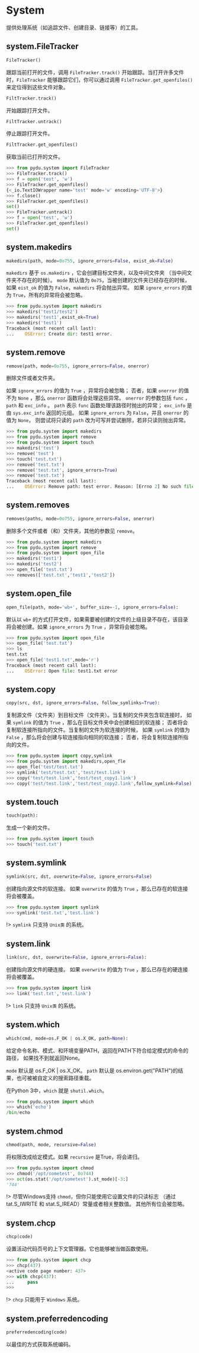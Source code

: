 # System

提供处理系统（如追踪文件、创建目录、链接等）的工具。


## system.FileTracker
```python
FileTracker()
```

跟踪当前打开的文件，调用 `FileTracker.track()` 开始跟踪。当打开许多文件时，`FileTracker` 能够跟踪它们，你可以通过调用 `FileTracker.get_openfiles()` 来定位得到这些文件对象。

```python
FiltTracker.track()
```

开始跟踪打开文件。

```python
FiltTracker.untrack()
```

停止跟踪打开文件。

```python
FiltTracker.get_openfiles()
```

获取当前已打开的文件。

```python
>>> from pydu.system import FileTracker
>>> FileTracker.track()
>>> f = open('test', 'w')
>>> FileTracker.get_openfiles()
{<_io.TextIOWrapper name='test' mode='w' encoding='UTF-8'>}
>>> f.close()
>>> FileTracker.get_openfiles()
set()
>>> FileTracker.untrack()
>>> f = open('test', 'w')
>>> FileTracker.get_openfiles()
set()
```


## system.makedirs
```python
makedirs(path, mode=0o755, ignore_errors=False, exist_ok=False)
```

`makedirs` 基于 `os.makedirs` ，它会创建目标文件夹，以及中间文件夹
（当中间文件夹不存在的时候）。 `mode` 默认值为 `0o75`，当被创建的文件夹已经存在的时候，
如果 `eist_ok` 的值为 `False`，`makedirs` 将会抛出异常。
如果 `ignore_errors` 的值为 `True`，所有的异常将会被忽略。

```python
>>> from pydu.system import makedirs
>>> makedirs('test1/test2')
>>> makedirs('test1',exist_ok=True)
>>> makedirs('test1')
Traceback (most recent call last):
...    OSError: Create dir: test1 error.
```

## system.remove
```python
remove(path, mode=0o755, ignore_errors=False, onerror)
```

删除文件或者文件夹。

如果 `ignore_errors` 的值为 `True` ，异常将会被忽略；
否者，如果 `onerror` 的值不为 `None` ，那么 `onerror` 函数将会处理这些异常。
`onerror` 的参数包括 `func` ， `path` 和 `exc_info` 。
`path` 表示 `func` 函数处理该路径时抛出的异常；
`exc_info` 是由 `sys.exc_info` 返回的元组。
如果 `ignore_errors` 为 `False`，并且 `onerror` 的值为 `None`，
则尝试将只读的 `path` 改为可写并尝试删除，若非只读则抛出异常。

```python
>>> from pydu.system import makedirs
>>> from pydu.system import remove
>>> from pydu.system import touch
>>> makedirs('test')
>>> remove('test')
>>> touch('test.txt')
>>> remove('test.txt')
>>> remove('test.txt', ignore_errors=True)
>>> remove('test.txt')
Traceback (most recent call last):
...    OSError: Remove path: test error. Reason: [Errno 2] No such file or directory: 'test.txt'
```

## system.removes
```python
removes(paths, mode=0o755, ignore_errors=False, onerror)
```

删除多个文件或者（和）文件夹，其他的参数见 `remove`。

```python
>>> from pydu.system import makedirs
>>> from pydu.system import remove
>>> from pydu.system import open_file
>>> makedirs('test1')
>>> makedirs('test2')
>>> open_file('test.txt')
>>> removes(['test.txt','test1','test2'])
```

## system.open_file
```python
open_file(path, mode='wb+', buffer_size=-1, ignore_errors=False):
```

默认以 `wb+` 的方式打开文件，如果需要被创建的文件的上级目录不存在，该目录将会被创建。如果 `ignore_errors` 为 `True` ，异常将会被忽略。

```python
>>> from pydu.system import open_file
>>> open_file('test.txt')
>>> ls
test.txt
>>> open_file('test1.txt',mode='r')
Traceback (most recent call last):
...    OSError: Open file: test1.txt error
```

## system.copy
```python
copy(src, dst, ignore_errors=False, follow_symlinks=True):
```

复制源文件（文件夹）到目标文件（文件夹）。当复制的文件夹包含软连接时，
如果 `symlink` 的值为 `True` ，那么在目标文件夹中会创建相应的软连接；
否者将会复制软连接所指向的文件。当复制的文件为软连接的时候，
如果 `symlink` 的值为 `False` ，那么将会创建与软连接指向相同的软连接；
否者，将会复制软连接所指向的文件。

```python
>>> from pydu.system import copy,symlink
>>> from pydu.system import makedirs,open_fle
>>> open_fle('test/test.txt')
>>> symlink('test/test.txt','test/test.link')
>>> copy('test/test.link','test/test_copy1.link')
>>> copy('test/test.link','test/test_copy2.link',follow_symlink=False)
```

## system.touch
```python
touch(path):
```

生成一个新的文件。

```python
>>> from pydu.system import touch
>>> touch('test.txt')
```

## system.symlink
```python
symlink(src, dst, overwrite=False, ignore_errors=False)
```

创建指向源文件的软连接。
如果 `overwrite` 的值为 `True` ，那么已存在的软连接将会被覆盖。

```python
>>> from pydu.system import symlink
>>> symlink('test.txt','test.link')
```

!> `symlink` 只支持 `Unix类` 的系统。

## system.link
```python
link(src, dst, overwrite=False, ignore_errors=False):
```

创建指向源文件的硬连接。
如果 `overwrite` 的值为 `True` ，那么已存在的硬连接将会被覆盖。

```python
>>> from pydu.system import link
>>> link('test.txt','test.link')
```

!> `link` 只支持 `Unix类` 的系统。


## system.which
```python
which(cmd, mode=os.F_OK | os.X_OK, path=None):
```

给定命令名称、模式、和环境变量PATH，返回在PATH下符合给定模式的命令的路径，
如果找不到就返回None。

`mode` 默认是 os.F_OK | os.X_OK。
`path` 默认是 os.environ.get("PATH")的结果，也可被被自定义的搜索路径重载。

在Python 3中，`which` 就是 `shutil.which`。

```python
>>> from pydu.system import which
>>> which('echo')
/bin/echo
```


## system.chmod
```python
chmod(path, mode, recursive=False)
```

将权限改成给定模式。如果 `recursive` 是True，将会递归。

```python
>>> from pydu.system import chmod
>>> chmod('/opt/sometest', 0o744)
>>> oct(os.stat('/opt/sometest').st_mode)[-3:]
'744'
```

!> 尽管Windows支持 `chmod`，但你只能使用它设置文件的只读标志
（通过 tat.S_IWRITE 和 stat.S_IREAD）常量或者相关整数值。
其他所有位会被忽略。


## system.chcp
```python
chcp(code)
```

设置活动代码页号的上下文管理器。它也能够被当做函数使用。

```python
>>> from pydu.system import chcp
>>> chcp(437)
<active code page number: 437>
>>> with chcp(437):
...     pass
>>>
```

!> `chcp` 只能用于 `Windows` 系统。


## system.preferredencoding
```python
preferredencoding(code)
```

以最佳的方式获取系统编码。
